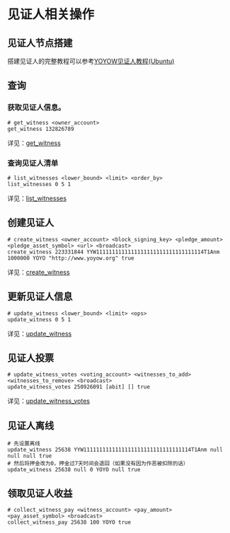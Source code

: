 # 见证人相关操作

## 见证人节点搭建
搭建见证人的完整教程可以参考[YOYOW见证人教程(Ubuntu)](https://mp.weixin.qq.com/s/l4KfKtUUfaCEp9ykIbIByA)

## 查询
### 获取见证人信息。
```
# get_witness <owner_account>
get_witness 132826789
```
详见：[get_witness](../api/wallet_api.html#get-witness)

### 查询见证人清单
```
# list_witnesses <lower_bound> <limit> <order_by>
list_witnesses 0 5 1
```
详见：[list_witnesses](../api/wallet_api.html#list-witnesses)

## 创建见证人
```
# create_witness <owner_account> <block_signing_key> <pledge_amount> <pledge_asset_symbol> <url> <broadcast>
create_witness 223331844 YYW1111111111111111111111111111111114T1Anm 1000000 YOYO "http://www.yoyow.org" true
```
详见：[create_witness](../api/wallet_api.html#create-witness)

## 更新见证人信息
```
# update_witness <lower_bound> <limit> <ops>
update_witness 0 5 1
```
详见：[update_witness](../api/wallet_api.html#update-witness)

## 见证人投票
```
# update_witness_votes <voting_account> <witnesses_to_add> <witnesses_to_remove> <broadcast>
update_witness_votes 250926091 [abit] [] true
```
详见：[update_witness_votes](../api/wallet_api.html#update-witness-votes)

## 见证人离线

```
# 先设置离线
update_witness 25638 YYW1111111111111111111111111111111114T1Anm null null null true
# 然后将押金改为0，押金过7天时间会退回（如果没有因为作恶被扣除的话）
update_witness 25638 null 0 YOYO null true
```

## 领取见证人收益
```
# collect_witness_pay <witness_account> <pay_amount> <pay_asset_symbol> <broadcast>
collect_witness_pay 25638 100 YOYO true
``` 